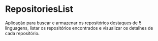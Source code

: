 # RepositoriesList
Aplicação para buscar e armazenar os repositórios destaques de 5 linguagens, listar os repositórios encontrados e visualizar os detalhes de cada repositório.
